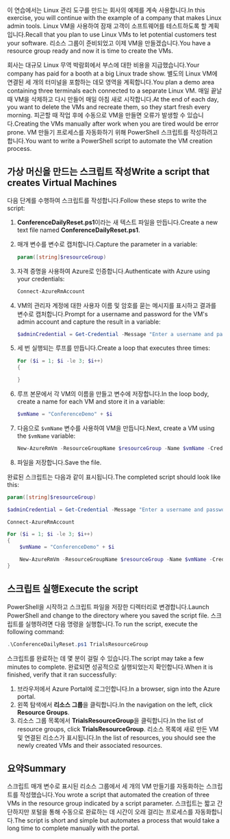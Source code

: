 <span data-ttu-id="a2bce-101">이 연습에서는 Linux 관리 도구를 만드는 회사의 예제를 계속 사용합니다.</span><span class="sxs-lookup"><span data-stu-id="a2bce-101">In this exercise, you will continue with the example of a company that makes Linux admin tools.</span></span> <span data-ttu-id="a2bce-102">Linux VM을 사용하여 잠재 고객이 소프트웨어를 테스트하도록 할 계획입니다.</span><span class="sxs-lookup"><span data-stu-id="a2bce-102">Recall that you plan to use Linux VMs to let potential customers test your software.</span></span> <span data-ttu-id="a2bce-103">리소스 그룹이 준비되었고 이제 VM을 만들겠습니다.</span><span class="sxs-lookup"><span data-stu-id="a2bce-103">You have a resource group ready and now it is time to create the VMs.</span></span>

<span data-ttu-id="a2bce-104">회사는 대규모 Linux 무역 박람회에서 부스에 대한 비용을 지급했습니다.</span><span class="sxs-lookup"><span data-stu-id="a2bce-104">Your company has paid for a booth at a big Linux trade show.</span></span> <span data-ttu-id="a2bce-105">별도의 Linux VM에 연결된 세 개의 터미널을 포함하는 데모 영역을 계획합니다.</span><span class="sxs-lookup"><span data-stu-id="a2bce-105">You plan a demo area containing three terminals each connected to a separate Linux VM.</span></span> <span data-ttu-id="a2bce-106">매일 끝날 때 VM을 삭제하고 다시 만들어 매일 아침 새로 시작합니다.</span><span class="sxs-lookup"><span data-stu-id="a2bce-106">At the end of each day, you want to delete the VMs and recreate them, so they start fresh every morning.</span></span> <span data-ttu-id="a2bce-107">피곤할 때 작업 후에 수동으로 VM을 만들면 오류가 발생할 수 있습니다.</span><span class="sxs-lookup"><span data-stu-id="a2bce-107">Creating the VMs manually after work when you are tired would be error prone.</span></span> <span data-ttu-id="a2bce-108">VM 만들기 프로세스를 자동화하기 위해 PowerShell 스크립트를 작성하려고 합니다.</span><span class="sxs-lookup"><span data-stu-id="a2bce-108">You want to write a PowerShell script to automate the VM creation process.</span></span>

## <a name="write-a-script-that-creates-virtual-machines"></a><span data-ttu-id="a2bce-109">가상 머신을 만드는 스크립트 작성</span><span class="sxs-lookup"><span data-stu-id="a2bce-109">Write a script that creates Virtual Machines</span></span>

<span data-ttu-id="a2bce-110">다음 단계를 수행하여 스크립트를 작성합니다.</span><span class="sxs-lookup"><span data-stu-id="a2bce-110">Follow these steps to write the script:</span></span>

1. <span data-ttu-id="a2bce-111">**ConferenceDailyReset.ps1**이라는 새 텍스트 파일을 만듭니다.</span><span class="sxs-lookup"><span data-stu-id="a2bce-111">Create a new text file named **ConferenceDailyReset.ps1**.</span></span>

2. <span data-ttu-id="a2bce-112">매개 변수를 변수로 캡처합니다.</span><span class="sxs-lookup"><span data-stu-id="a2bce-112">Capture the parameter in a variable:</span></span>

    ```powershell
    param([string]$resourceGroup)
    ```

3. <span data-ttu-id="a2bce-113">자격 증명을 사용하여 Azure로 인증합니다.</span><span class="sxs-lookup"><span data-stu-id="a2bce-113">Authenticate with Azure using your credentials:</span></span>

    ```powershell
    Connect-AzureRmAccount
    ```

4. <span data-ttu-id="a2bce-114">VM의 관리자 계정에 대한 사용자 이름 및 암호를 묻는 메시지를 표시하고 결과를 변수로 캡처합니다.</span><span class="sxs-lookup"><span data-stu-id="a2bce-114">Prompt for a username and password for the VM's admin account and capture the result in a variable:</span></span>

    ```powershell
    $adminCredential = Get-Credential -Message "Enter a username and password for the VM administrator."
    ```

5. <span data-ttu-id="a2bce-115">세 번 실행되는 루프를 만듭니다.</span><span class="sxs-lookup"><span data-stu-id="a2bce-115">Create a loop that executes three times:</span></span>

    ```powershell
    For ($i = 1; $i -le 3; $i++) 
    {

    }
    ```

6. <span data-ttu-id="a2bce-116">루프 본문에서 각 VM의 이름을 만들고 변수에 저장합니다.</span><span class="sxs-lookup"><span data-stu-id="a2bce-116">In the loop body, create a name for each VM and store it in a variable:</span></span>

    ```powershell
    $vmName = "ConferenceDemo" + $i
    ```

7. <span data-ttu-id="a2bce-117">다음으로 `$vmName` 변수를 사용하여 VM을 만듭니다.</span><span class="sxs-lookup"><span data-stu-id="a2bce-117">Next, create a VM using the `$vmName` variable:</span></span>

   ```powershell
   New-AzureRmVm -ResourceGroupName $resourceGroup -Name $vmName -Credential $adminCredential -Location "East US" 
   ```

8. <span data-ttu-id="a2bce-118">파일을 저장합니다.</span><span class="sxs-lookup"><span data-stu-id="a2bce-118">Save the file.</span></span>

<span data-ttu-id="a2bce-119">완료된 스크립트는 다음과 같이 표시됩니다.</span><span class="sxs-lookup"><span data-stu-id="a2bce-119">The completed script should look like this:</span></span>

```powershell
param([string]$resourceGroup)

$adminCredential = Get-Credential -Message "Enter a username and password for the VM administrator."

Connect-AzureRmAccount

For ($i = 1; $i -le 3; $i++)
{
    $vmName = "ConferenceDemo" + $i

    New-AzureRmVm -ResourceGroupName $resourceGroup -Name $vmName -Credential $adminCredential -Location "East US" -Image UbuntuLTS
}
```

## <a name="execute-the-script"></a><span data-ttu-id="a2bce-120">스크립트 실행</span><span class="sxs-lookup"><span data-stu-id="a2bce-120">Execute the script</span></span>

<span data-ttu-id="a2bce-121">PowerShell을 시작하고 스크립트 파일을 저장한 디렉터리로 변경합니다.</span><span class="sxs-lookup"><span data-stu-id="a2bce-121">Launch PowerShell and change to the directory where you saved the script file.</span></span> <span data-ttu-id="a2bce-122">스크립트를 실행하려면 다음 명령을 실행합니다.</span><span class="sxs-lookup"><span data-stu-id="a2bce-122">To run the script, execute the following command:</span></span>

```powershell
.\ConferenceDailyReset.ps1 TrialsResourceGroup
```

<span data-ttu-id="a2bce-123">스크립트를 완료하는 데 몇 분이 걸릴 수 있습니다.</span><span class="sxs-lookup"><span data-stu-id="a2bce-123">The script may take a few minutes to complete.</span></span> <span data-ttu-id="a2bce-124">완료되면 성공적으로 실행되었는지 확인합니다.</span><span class="sxs-lookup"><span data-stu-id="a2bce-124">When it is finished, verify that it ran successfully:</span></span>

1. <span data-ttu-id="a2bce-125">브라우저에서 Azure Portal에 로그인합니다.</span><span class="sxs-lookup"><span data-stu-id="a2bce-125">In a browser, sign into the Azure portal.</span></span>
2. <span data-ttu-id="a2bce-126">왼쪽 탐색에서 **리소스 그룹**을 클릭합니다.</span><span class="sxs-lookup"><span data-stu-id="a2bce-126">In the navigation on the left, click **Resource Groups**.</span></span>
3. <span data-ttu-id="a2bce-127">리소스 그룹 목록에서 **TrialsResourceGroup**을 클릭합니다.</span><span class="sxs-lookup"><span data-stu-id="a2bce-127">In the list of resource groups, click **TrialsResourceGroup**.</span></span> <span data-ttu-id="a2bce-128">리소스 목록에 새로 만든 VM 및 연결된 리소스가 표시됩니다.</span><span class="sxs-lookup"><span data-stu-id="a2bce-128">In the list of resources, you should see the newly created VMs and their associated resources.</span></span>

## <a name="summary"></a><span data-ttu-id="a2bce-129">요약</span><span class="sxs-lookup"><span data-stu-id="a2bce-129">Summary</span></span>
<span data-ttu-id="a2bce-130">스크립트 매개 변수로 표시된 리소스 그룹에서 세 개의 VM 만들기를 자동화하는 스크립트를 작성했습니다.</span><span class="sxs-lookup"><span data-stu-id="a2bce-130">You wrote a script that automated the creation of three VMs in the resource group indicated by a script parameter.</span></span> <span data-ttu-id="a2bce-131">스크립트는 짧고 간단하지만 포털을 통해 수동으로 완료하는 데 시간이 오래 걸리는 프로세스를 자동화합니다.</span><span class="sxs-lookup"><span data-stu-id="a2bce-131">The script is short and simple but automates a process that would take a long time to complete manually with the portal.</span></span>